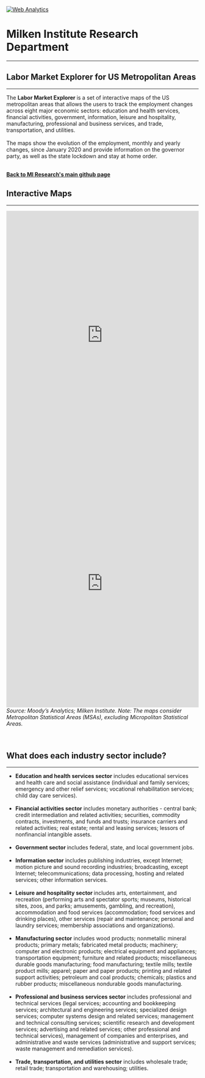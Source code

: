 <br><br>
<head>
<!-- Default Statcounter code for Labor Market Explorer
https://miresearch.github.io/Labor-Market-Explorer/ -->
<script type="text/javascript">
var sc_project=12381799; 
var sc_invisible=1; 
var sc_security="15b2090b"; 
var sc_https=1; 
</script>
<script type="text/javascript"
src="https://www.statcounter.com/counter/counter.js"
async></script>
<noscript><div class="statcounter"><a title="Web Analytics"
href="https://statcounter.com/" target="_blank"><img
class="statcounter"
src="https://c.statcounter.com/12381799/0/15b2090b/1/"
alt="Web Analytics"></a></div></noscript>
<!-- End of Statcounter Code -->
 
<meta name="twitter:title" content="Labor Market Explorer">
<meta name="twitter:image" content="https://claudelopezcom.ipage.com/claudelopez/jobs.jpg">
<meta name="twitter:card" content="summary_large_image">

<meta property="og:title" content="Labor Market Explorer">
<meta property="og:image" content="https://claudelopezcom.ipage.com/claudelopez/jobs.jpg">
<meta property="og:image:url" content="https://claudelopezcom.ipage.com/claudelopez/jobs.jpg">
<meta property="og:image:secure_url" content="https://claudelopezcom.ipage.com/claudelopez/jobs.jpg">
<meta property="og:url" content="https://miresearch.github.io/Labor-Market-Explorer/">


 </head>

<H1><b>Milken Institute Research Department </b></H1>  <Hr>
<H2><b>Labor Market Explorer for US Metropolitan Areas</b></H2>  <Hr>

The <b> Labor Market Explorer </b> is a set of interactive maps of the US metropolitan areas that allows the users to track the employment changes across eight major economic sectors:  education and health services, financial activities, government, information, leisure and hospitality, manufacturing, professional and business services, and trade, transportation, and utilities. <br><br>
The maps show the evolution of the employment, monthly and yearly changes, since January 2020 and provide information on the governor party, as well as the state lockdown and stay at home order. 


<br>
<a href=" https://miresearch.github.io/About/" target="_blank"> <b>Back to MI Research's main github page</b>  </a>


<Br>
 <H2>Interactive Maps</H2>  <Hr>
 
<iframe src="https://public.tableau.com/views/Monthly_15985845712710/MonthlyDash?:showVizHome=no&:embed=true" width="100%" height="650" frameborder="0"></iframe>
<br>  

<iframe src="https://public.tableau.com/views/Yearly_15985893530810/Dashboard1?:showVizHome=no&:embed=true" width="100%" height="650" frameborder="0"></iframe> 
<i>Source: Moody’s Analytics; Milken Institute. Note: The maps consider Metropolitan Statistical Areas (MSAs), excluding Micropolitan Statistical Areas. </i>

<br>  
 <br>
 <br>
<H2>What does each industry sector include?</H2> <Hr>
<ul>
 <li><B>Education and health services sector</b> includes educational services and health care and social assistance (individual and family services; emergency and other relief services; vocational rehabilitation services; child day care services).  </li> <br>

<li><b>Financial activities sector</b> includes monetary authorities - central bank; credit intermediation and related activities; securities, commodity contracts, investments, and funds and trusts; insurance carriers and related activities; real estate; rental and leasing services; lessors of nonfinancial intangible assets. </li><br>

<li><b> Government sector </b> includes federal, state, and local government jobs.  </li><br>

<li><b>Information sector</b> includes publishing industries, except Internet; motion picture and sound recording industries; broadcasting, except Internet; telecommunications; data processing, hosting and related services; other information services. </li><br>

<li> <b>Leisure and hospitality sector </b> includes arts, entertainment, and recreation (performing arts and spectator sports; museums, historical sites, zoos, and parks; amusements, gambling, and recreation), accommodation and food services (accommodation; food services and drinking places), other services (repair and maintenance; personal and laundry services; membership associations and organizations). </li><br>

<li><b>Manufacturing sector</b> includes wood products; nonmetallic mineral products; primary metals; fabricated metal products; machinery; computer and electronic products; electrical equipment and appliances; transportation equipment; furniture and related products; miscellaneous durable goods manufacturing; food manufacturing; textile mills; textile product mills; apparel; paper and paper products; printing and related support activities; petroleum and coal products; chemicals; plastics and rubber products; miscellaneous nondurable goods manufacturing. </li><br>

<li> <b> Professional and business services sector</b> includes professional and technical services (legal services; accounting and bookkeeping services; architectural and engineering services; specialized design services; computer systems design and related services; management and technical consulting services; scientific research and development services; advertising and related services; other professional and technical services), management of companies and enterprises, and administrative and waste services (administrative and support services; waste management and remediation services). </li><br>

 <li><b> Trade, transportation, and utilities sector</b> includes wholesale trade; retail trade; transportation and warehousing; utilities. </li><br>

 
 <br>
<Bh>



